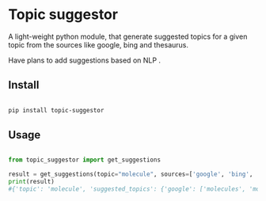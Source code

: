 # Topic suggestor

A light-weight python module, that generate suggested topics for a given topic from the sources 
like google, bing and thesaurus.

Have plans to add suggestions based on NLP .

## Install

```bash

pip install topic-suggestor
```


## Usage

```python

from topic_suggestor import get_suggestions

result = get_suggestions(topic="molecule", sources=['google', 'bing', 'thesaurus'])
print(result)
#{'topic': 'molecule', 'suggested_topics': {'google': ['molecules', 'molecule definition', 'molecule air bar', 'molecules meaning', 'molecules meaning in hindi', 'molecules of emotion', 'molecule man', 'molecule examples', 'molecule definition chemistry', 'molecules journal'], 'bing': ['molecules', 'molecules youtube', 'molecules india', 'molecule facebook', 'molecule search', 'molecules pdf', 'molecules in hindi', 'molecules meaning'], 'thesaurus': ['fragment', 'particle', 'jot', 'speck', 'minim', 'mote', 'modicum', 'bit', 'mite', 'iota', 'unit', 'ray', 'ounce']}}


```
